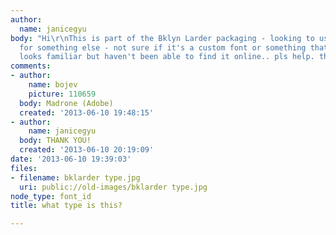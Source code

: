 ```yaml
---
author:
  name: janicegyu
body: "Hi\r\nThis is part of the Bklyn Larder packaging - looking to use this typeface
  for something else - not sure if it's a custom font or something that already exists?
  looks familiar but haven't been able to find it online.. pls help. thanks!"
comments:
- author:
    name: bojev
    picture: 110659
  body: Madrone (Adobe)
  created: '2013-06-10 19:48:15'
- author:
    name: janicegyu
  body: THANK YOU!
  created: '2013-06-10 20:19:09'
date: '2013-06-10 19:39:03'
files:
- filename: bklarder type.jpg
  uri: public://old-images/bklarder type.jpg
node_type: font_id
title: what type is this?

---
```

